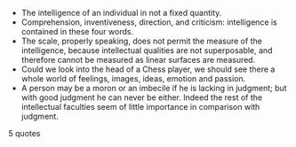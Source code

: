  - The intelligence of an individual in not a fixed quantity.
 - Comprehension, inventiveness, direction, and criticism: intelligence is contained in these four words.
 - The scale, properly speaking, does not permit the measure of the intelligence, because intellectual qualities are not superposable, and therefore cannot be measured as linear surfaces are measured.
 - Could we look into the head of a Chess player, we should see there a whole world of feelings, images, ideas, emotion and passion.
 - A person may be a moron or an imbecile if he is lacking in judgment; but with good judgment he can never be either. Indeed the rest of the intellectual faculties seem of little importance in comparison with judgment.

5 quotes